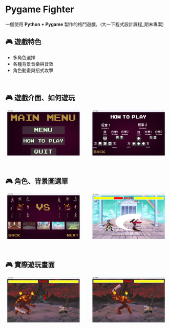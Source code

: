 # Pygame Fighter

一個使用 **Python + Pygame** 製作的格鬥遊戲。(大一下程式設計課程_期末專案)

## 🎮 遊戲特色
- 多角色選擇
- 各種背景音樂與音效
- 角色動畫與招式攻擊
<br>

## 🎮 遊戲介面、如何遊玩
<p align="center">
  <img src="實際遊玩畫面/螢幕擷取畫面%202025-08-24%20113159.png" width="45%">&nbsp;&nbsp;&nbsp;&nbsp;&nbsp;&nbsp;&nbsp;&nbsp;&nbsp;
  <img src="實際遊玩畫面/螢幕擷取畫面%202025-08-24%20113243.png" width="45%">
</p>
<br>

## 🎮 角色、背景圖選單
<p align="center">
  <img src="實際遊玩畫面/螢幕擷取畫面%202025-08-24%20113313.png" width="45%">&nbsp;&nbsp;&nbsp;&nbsp;&nbsp;&nbsp;&nbsp;&nbsp;&nbsp;
  <img src="實際遊玩畫面/螢幕擷取畫面%202025-08-24%20113723.png" width="45%">
</p>
<br>

## 🎮 實際遊玩畫面
<p align="center">
  <img src="實際遊玩畫面/螢幕擷取畫面%202025-08-24%20113554.png" width="45%">&nbsp;&nbsp;&nbsp;&nbsp;&nbsp;&nbsp;&nbsp;&nbsp;&nbsp;
  <img src="實際遊玩畫面/螢幕擷取畫面%202025-08-24%20113520.png" width="45%">
</p>
